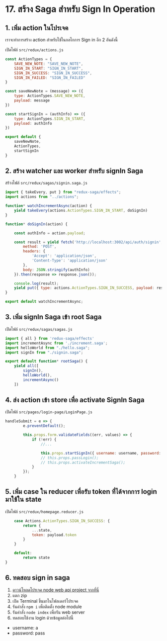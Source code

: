 # 17. สร้าง Saga สำหรับ Sign In Operation

## 1. เพิ่ม action ในโปรเจค

เราจะทำการสร้าง action สำหรับใช้ในกลไกการ Sign in อีก 2 อันดังนี้ 

เปิดไฟล์ `src/redux/actions.js`

```js
const ActionTypes = {
    SAVE_NEW_NOTE: "SAVE_NEW_NOTE",
    SIGN_IN_START: "SIGN_IN_START",
    SIGN_IN_SUCCESS: "SIGN_IN_SUCCESS",
    SIGN_IN_FAILED: "SIGN_IN_FAILED"
}

const saveNewNote = (message) => ({
    type: ActionTypes.SAVE_NEW_NOTE,
    payload: message
})

const startSignIn = (authInfo) => ({
    type: ActionTypes.SIGN_IN_START,
    payload: authInfo
})

export default {
    saveNewNote,
    ActionTypes,
    startSignIn
}

```

## 2. สร้าง watcher และ worker สำหรับ signIn Saga

สร้างไฟล์ `src/redux/sagas/signin.saga.js`

```js
import { takeEvery, put } from "redux-saga/effects";
import actions from "../actions";

function* watchIncrementAsync(action) {
    yield takeEvery(actions.ActionTypes.SIGN_IN_START, doSignIn)
}

function* doSignIn(action) {

    const authInfo = action.payload;

    const result = yield fetch('http://localhost:3002/api/auth/signin', {
        method: 'POST',
        headers: {
            'Accept': 'application/json',
            'Content-Type': 'application/json'
        },
        body: JSON.stringify(authInfo)
    }).then(response => response.json());

    console.log(result);
    yield put({ type: actions.ActionTypes.SIGN_IN_SUCCESS, payload: result });
}

export default watchIncrementAsync; 
```

## 3. เพิ่ม signIn Saga เข้า root Saga

เปิดไฟล์ `src/redux/sagas/sagas.js`

```js
import { all } from 'redux-saga/effects'
import incrementAsync from './increment.saga';
import helloWorld from "./hello.saga";
import signIn from "./signin.saga";

export default function* rootSaga() {
    yield all([
        signIn(),
        helloWorld(),
        incrementAsync()
    ])
```

## 4. ส่ง action เข้า store เพื่อ activate SignIn Saga

เปิดไฟล์ `src/pages/login-page/LoginPage.js`

```js
handleSubmit = e => {
        e.preventDefault();

        this.props.form.validateFields((err, values) => {
            if (!err) {
                //...

                this.props.startSignIn({ username: username, password: password });
                // this.props.passLogin();
                // this.props.activateIncrementSaga();
            }
        });
    }
```

## 5. เพิ่ม case ใน reducer เพื่อรับ token ที่ได้จากการ login มาใช้ใน state

เปิดไฟล์ `src/redux/homepage.reducer.js`

```js
    case Actions.ActionTypes.SIGN_IN_SUCCESS: {
        return {
            ...state, 
            token: payload.token
        }
    }

    default:
        return state
}
```

## 6. ทดสอบ sign in saga

1. [ดาวน์โหลดโปรเจค node web api project จากที่นี่](https://www.dropbox.com/s/bglkcul22zu4rnv/web-api-branch-service.zip?dl=0)
2. แตก zip 
3. เปิด Terminal ขึ้นมาในโฟลเดอร์โปรเจค
4. รันคำสั่ง `npm i` เพื่อติดตั้ง node module
5. รันคำสั่ง `node index` เพื่อรัน web server
6. ทดสอบใช้งาน login ด้วยข้อมูลต่อไปนี้

- username: a
- password: pass